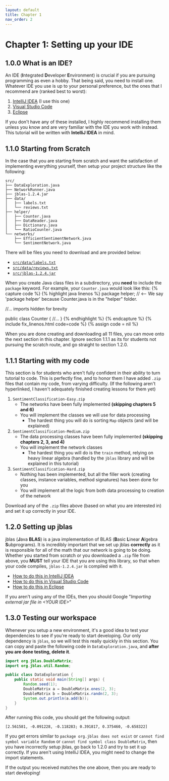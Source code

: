 ```yaml
---
layout: default
title: Chapter 1
nav_order: 2
---
```


# Chapter 1: Setting up your IDE

## 1.0.0 What is an IDE?
An IDE (**I**ntegrated **D**eveloper **E**nvironment) is crucial if you are pursuing programming as even a hobby. That being said, you need to install one. Whatever IDE you use is up to your personal preference, but the ones that I recommend are (ranked best to worst):

 1. [IntelliJ IDEA](https://www.jetbrains.com/idea/) (I use this one)
 2. [Visual Studio Code](https://code.visualstudio.com/)
 3. [Eclipse](https://www.eclipse.org/downloads/packages/)

If you don't have any of these installed, I highly recommend installing them unless you know and are very familiar with the IDE you work with instead. This tutorial will be written with **IntelliJ IDEA** in mind.

## 1.1.0 Starting from Scratch
In the case that you are starting from scratch and want the satisfaction of implementing everything yourself, then setup your project structure like the following:
```
src/
├── DataExploration.java
├── NetworkRunner.java
├── jblas-1.2.4.jar
├── data/
│   ├── labels.txt
│   └── reviews.txt
├── helper/
│   ├── Counter.java
│   ├── DataReader.java
│   ├── Dictionary.java
│   └── RatioCounter.java
└── networks/
    ├── EfficientSentimentNetwork.java
    └── SentimentNetwork.java
```
There will be files you need to download and are provided below:

* [`src/data/labels.txt`](https://github.com/anishg24/JavaSentimentNetwork/releases/download/datav1/labels.txt)
* [`src/data/reviews.txt`](https://github.com/anishg24/JavaSentimentNetwork/releases/download/datav1/reviews.txt)
* [`src/jblas-1.2.4.jar`](https://github.com/anishg24/JavaSentimentNetwork/releases/download/scratch/jblas-1.2.4.jar)

When you create Java class files in a subdirectory, you **need** to include the `package` keyword. For example, your `Counter.java` would look like this:
{% capture code %}
{% highlight java linenos %}
package helper; // <-- We say 'package helper' because Counter.java is in the "helper" folder.

//... imports hidden for brevity

public class Counter {
	//...
}
{% endhighlight %}
{% endcapture %}
{% include fix_linenos.html code=code %}
{% assign code = nil %}

When you are done creating and downloading all 11 files, you can move onto the next section in this chapter. Ignore section 1.1.1 as its for students not pursuing the scratch route, and go straight to section 1.2.0.

## 1.1.1 Starting with my code
This section is for students who aren't fully confident in their ability to turn tutorial to code. This is perfectly fine, and to honor them I have added `.zip` files that contain my code, from varying difficulty. (If the following aren't hyperlinked, I haven't adequately finished creating lessons for them yet)

1. `SentimentClassification-Easy.zip`
	* The networks have been fully implemented **(skipping chapters 5 and 6)**
	* You will implement the classes we will use for data processing
		* The hardest thing you will do is sorting `Map` objects (and will be explained)
2. `SentimentClassification-Medium.zip`
	* The data processing classes have been fully implemented **(skipping chapters 2, 3, and 4)**
	* You will implement the network classes
		* The hardest thing you will do is the `train` method, relying on heavy linear algebra (handled by the `jblas` library and will be explained in this tutorial)
3. `SentimentClassification-Hard.zip`
	* Nothing has been implemented, but all the filler work (creating classes, instance variables, method signatures) has been done for you
	* You will implement all the logic from both data processing to creation of the network

Download any of the `.zip` files above (based on what you are interested in) and set it up correctly in your IDE.

## 1.2.0 Setting up jblas
jblas (**J**ava **BLAS**) is a java implementation of BLAS (**B**asic **L**inear **A**lgebra **S**ubprograms). It is incredibly important that we set up jblas **correctly** as it is responsible for all of the math that our network is going to be doing. Whether you started from scratch or you downloaded a `.zip` file from above, you **MUST** tell your IDE that you are using this library, so that when your code compiles, `jblas-1.2.4.jar` is compiled with it.

* [How to do this in IntelliJ IDEA](https://stackoverflow.com/a/1051705/13351776)
* [How to do this in Visual Studio Code](https://stackoverflow.com/a/54535301/13351776)
* [How to do this in Eclipse](https://www.edureka.co/community/4028/how-to-import-a-jar-file-in-eclipse)

If you aren't using any of the IDEs, then you should Google "*Importing external jar file in \<YOUR IDE\>*"

## 1.3.0 Testing our workspace
Whenever you setup a new environment, it's a good idea to test your dependencies to see if you're ready to start developing. Our only dependency is `jblas`, so we will test this really quickly in this section. You can copy and paste the following code in `DataExploration.java`, and **after you are done testing, delete it**.
```java
import org.jblas.DoubleMatrix;
import org.jblas.util.Random;

public class DataExploration {
	public static void main(String[] args) {
		Random.seed(1);
		DoubleMatrix a = DoubleMatrix.ones(2, 3);
		DoubleMatrix b = DoubleMatrix.randn(2, 3);
		System.out.println(a.add(b));
	}
}
```
After running this code, you should get the following output:
```
[2.561581, -0.091228, -0.118283; 0.391817, 0.375460, -0.658322]
```
If you get errors similar to `package org.jblas does not exist` or `cannot find symbol variable Random` or `cannot find symbol class DoubleMatrix`, then you have incorrectly setup jblas, go back to 1.2.0 and try to set it up correctly. If you aren't using IntelliJ IDEA, you might need to change the import statements.

If the output you received matches the one above, then you are ready to start developing!
